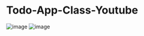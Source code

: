# Todo-App-Class-Youtube
![image](https://user-images.githubusercontent.com/82785683/183263297-99ccdd21-e145-472b-8426-c52e6886178e.png)
![image](https://user-images.githubusercontent.com/82785683/183263328-5a74cd17-4481-45a2-8eaa-9774d3a93b51.png)
